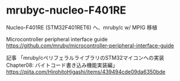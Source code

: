 # mrubyc-nucleo-F401RE
Nucleo-F401RE (STM32F401RET6) へ、mruby/c w/ MPIG 移植

Microcontroller peripheral interface guide  
https://github.com/mruby/microcontroller-peripheral-interface-guide

記事 「mruby/cペリフェラルライブラリのSTM32マイコンへの実装 Chapter08: バイトコード書き込み機能実装編」  
https://qiita.com/HirohitoHigashi/items/439494cde09da6350bde
